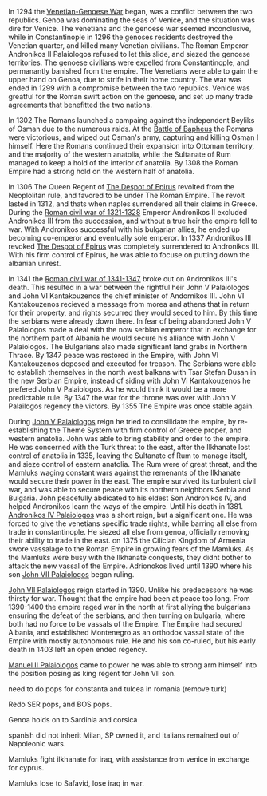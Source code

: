 In 1294 the [Venetian-Genoese War](https://en.wikipedia.org/wiki/Venetian%E2%80%93Genoese_Wars) began, was a conflict between the two republics. Genoa was dominating the seas of Venice, and the situation was dire for Venice. The venetians and the genoese war seemed inconclusive, while in Constantinople in 1296 the genoses residents destroyed the Venetian quarter, and killed many Venetian civilians. The Roman Emperor Andronikos II Palaiologos refused to let this slide, and siezed the genoese territories. The genoese civilians were expelled from Constantinople, and permanantly banished from the empire. The Venetians were able to gain the upper hand on Genoa, due to strife in their home country. The war was ended in 1299 with a compromise between the two republics. Venice was greatful for the Roman swift action on the genoese, and set up many trade agreements that benefitted the two nations. 


In 1302 The Romans launched a campaing against the independent Beyliks of Osman due to the numerous raids. At the [Battle of Bapheus](https://en.wikipedia.org/wiki/Battle_of_Bapheus) the Romans were victorious, and wiped out Osman's army, capturing and killing Osman I himself. Here the Romans continued their expansion into Ottoman territory, and the majority of the western anatolia, while the Sultanate of Rum managed to keep a hold of the interior of anatolia. By 1308 the Roman Empire had a strong hold on the western half of anatolia. 


In 1306 The Queen Regent of [The Despot of Epirus](https://en.wikipedia.org/wiki/Despotate_of_Epirus#Italian_invasions) revolted from the Neoplolitan rule, and favored to be under The Roman Empire. The revolt lasted in 1312, and thats when naples surrendered all their claims in Greece. During the [Roman civil war of 1321-1328](https://en.wikipedia.org/wiki/Byzantine_civil_war_of_1321%E2%80%9328) Emperor Andronikos II excluded Andronikos III from the succession, and without a true heir the empire fell to war. With Andronikos successful with his bulgarian allies, he ended up becoming co-emperor and eventually sole emperor. In 1337 Andronikos III revoked [The Despot of Epirus](https://en.wikipedia.org/wiki/Despotate_of_Epirus#Collapse_of_the_despotate) was completely surrendered to Andronikos III. With his firm control of Epirus, he was able to focuse on putting down the albanian unrest.


In 1341 the [Roman civil war of 1341-1347](https://en.wikipedia.org/wiki/Byzantine_civil_war_of_1341%E2%80%9347) broke out on Andronikos III's death. This resulted in a war between the rightful heir John V Palaiologos and John VI Kantakouzenos the chief minister of Andornikos III. John VI Kantakouzenos recieved a message from morea and athens that in return for their property, and rights securred they would seced to him. By this time the serbians were already down there. In fear of being abandoned John V Palaiologos made a deal with the now serbian emperor that in exchange for the northern part of Albania he would secure his alliance with John V Palaiologos. The Bulgarians also made significant land grabs in Northern Thrace. By 1347 peace was restored in the Empire, with John VI Kantakouzenos deposed and executed for treason. The Serbians were able to establish themselves in the north west balkans with Tsar Stefan Dusan in the new Serbian Empire, instead of siding with John VI Kantakouzenos he prefered John V Palaiologos. As he would think it would be a more predictable rule. By 1347 the war for the throne was over with John V Palailogos regency the victors. By 1355 The Empire was once stable again.

During [John V Palaiologos](https://en.wikipedia.org/wiki/John_V_Palaiologos) reign he tried to consilidate the empire, by re-establishing the Theme System with firm control of Greece proper, and western anatolia. John was able to bring stability and order to the empire. He was concerned with the Turk threat to the east, after the Ilkhanate lost control of anatolia in 1335, leaving the Sultanate of Rum to manage itself, and sieze control of eastern anatolia. The Rum were of great threat, and the Mamluks waging constant wars against the remenants of the Ilkhanate would secure their power in the east. The empire survived its turbulent civil war, and was able to secure peace with its northern neighbors Serbia and Bulgaria. John peacefully abdicated to his eldest Son Andronikos IV, and helped Andronikos learn the ways of the empire. Until his death in 1381. [Andronikos IV Palaiologos](https://en.wikipedia.org/wiki/Andronikos_IV_Palaiologos) was a short reign, but a significant one. He was forced to give the venetians specific trade rights, while barring all else from trade in constantinople. He siezed all else from genoa, officially removing their ability to trade in the east. on 1375 the Cilician Kingdom of Armenia swore vassalage to the Roman Empire in growing fears of the Mamluks. As the Mamluks were busy with the Ilkhanate conquests, they didnt bother to attack the new vassal of the Empire. Adrionokos lived until 1390 where his son [John VII Palaiologos](https://en.wikipedia.org/wiki/Andronikos_IV_Palaiologos) began ruling.

[John VII Palaiologos](https://en.wikipedia.org/wiki/Andronikos_IV_Palaiologos) reign started in 1390. Unlike his predecessors he was thirsty for war. Thought that the empire had been at peace too long. From 1390-1400 the empire raged war in the north at first allying the bulgarians ensuring the defeat of the serbians, and then turning on bulgaria, where both had no force to be vassals of the Empire. The Empire had secured Albania, and established Montenegro as an orthodox vassal state of the Empire with mostly autonomous rule. He and his son co-ruled, but his early death in 1403 left an open ended regency. 

[Manuel II Palaiologos](https://en.wikipedia.org/wiki/Manuel_II_Palaiologos) came to power he was able to strong arm himself into the position posing as king regent for John VII son.


need to do pops for constanta and tulcea in romania (remove turk)

Redo SER pops, and BOS pops.

Genoa holds on to Sardinia and corsica

spanish did not inherit Milan, SP owned it, and italians remained out of Napoleonic wars.

Mamluks fight ilkhanate for iraq, with assistance from venice in exchange for cyprus.

Mamluks lose to Safavid, lose iraq in war.

